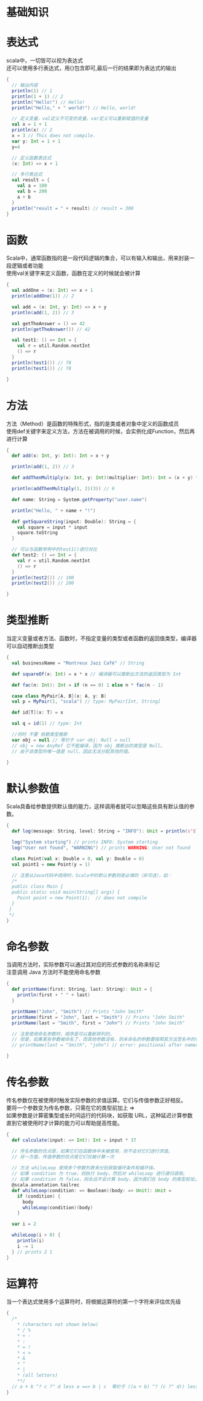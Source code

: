 # 基础知识
# 表达式
scala中，一切皆可以视为表达式  
还可以使用多行表达式，用{}包含即可,最后一行的结果即为表达式的输出
```scala
{
  // 输出内容
  println(1) // 1
  println(1 + 1) // 2
  println("Hello!") // Hello!
  println("Hello," + " world!") // Hello, world!

  // 定义变量，val定义不可变的变量，var定义可以重新赋值的变量
  val x = 1 + 1
  println(x) // 2
  x = 3 // This does not compile.
  var y: Int = 1 + 1
  y=4

  // 定义函数表达式
  (x: Int) => x + 1

  // 多行表达式
  val result = { 
    val a = 100
    val b = 200
    a + b
  } 
  println("result = " + result) // result = 300 
}
```
# 函数
Scala中，通常函数指的是一段代码逻辑的集合，可以有输入和输出，用来封装一段逻辑或者功能  
使用val关键字来定义函数，函数在定义的时候就会被计算
```scala
{
  val addOne = (x: Int) => x + 1
  println(addOne(1)) // 2

  val add = (x: Int, y: Int) => x + y
  println(add(1, 2)) // 3

  val getTheAnswer = () => 42
  println(getTheAnswer()) // 42

  val test1: () => Int = {
    val r = util.Random.nextInt
    () => r
  }
  println(test1()) // 78
  println(test1()) // 78

}
```
# 方法
方法（Method）是函数的特殊形式，指的是类或者对象中定义的函数成员  
使用def关键字来定义方法，方法在被调用的时候，会实例化成Function，然后再进行计算
```scala
{
  def add(x: Int, y: Int): Int = x + y

  println(add(1, 2)) // 3

  def addThenMultiply(x: Int, y: Int)(multiplier: Int): Int = (x + y) * multiplier

  println(addThenMultiply(1, 2)(3)) // 9

  def name: String = System.getProperty("user.name")

  println("Hello, " + name + "!")

  def getSquareString(input: Double): String = {
    val square = input * input
    square.toString
  }

  // 可以与函数举例中的test1()进行对比
  def test2: () => Int = {
    val r = util.Random.nextInt
    () => r
  }
  println(test2()) // 100
  println(test2()) // 200

}
```
# 类型推断
当定义变量或者方法、函数时，不指定变量的类型或者函数的返回值类型，编译器可以自动推断出类型
```scala
{
  val businessName = "Montreux Jazz Café" // String

  def squareOf(x: Int) = x * x // 编译器可以推断出方法的返回类型为 Int

  def fac(n: Int): Int = if (n == 0) 1 else n * fac(n - 1)

  case class MyPair[A, B](x: A, y: B)
  val p = MyPair(1, "scala") // type: MyPair[Int, String]

  def id[T](x: T) = x

  val q = id(1) // type: Int

  //何时 不要 依赖类型推断
  var obj = null // 等价于 var obj: Null = null
  // obj = new AnyRef 它不能编译，因为 obj 推断出的类型是 Null。
  // 由于该类型的唯一值是 null，因此无法分配其他的值。

}
```
# 默认参数值
Scala具备给参数提供默认值的能力，这样调用者就可以忽略这些具有默认值的参数。
```scala
{
  def log(message: String, level: String = "INFO"): Unit = println(s"$level: $message")

  log("System starting") // prints INFO: System starting
  log("User not found", "WARNING") // prints WARNING: User not found

  class Point(val x: Double = 0, val y: Double = 0)
  val point1 = new Point(y = 1)

  // 注意从Java代码中调用时，Scala中的默认参数则是必填的（非可选），如：
  /*
  public class Main {
  public static void main(String[] args) {
    Point point = new Point(1);  // does not compile
  }
 }
 */
}
```
# 命名参数
当调用方法时，实际参数可以通过其对应的形式参数的名称来标记  
注意调用 Java 方法时不能使用命名参数
```scala
{
  def printName(first: String, last: String): Unit = {
    println(first + " " + last)
  }

  printName("John", "Smith") // Prints "John Smith"
  printName(first = "John", last = "Smith") // Prints "John Smith"
  printName(last = "Smith", first = "John") // Prints "John Smith"

  // 注意使用命名参数时，顺序是可以重新排列的。
  // 但是，如果某些参数被命名了，而其他参数没有，则未命名的参数要按照其方法签名中的参数顺序放在前面。
  // printName(last = "Smith", "john") // error: positional after named argument

}
```
# 传名参数
传名参数仅在被使用时触发实际参数的求值运算。它们与传值参数正好相反。  
要将一个参数变为传名参数，只需在它的类型前加上 =>  
如果参数是计算密集型或长时间运行的代码块，如获取 URL，这种延迟计算参数直到它被使用时才计算的能力可以帮助提高性能。
```scala
{
  def calculate(input: => Int): Int = input * 37

  // 传名参数的优点是，如果它们在函数体中未被使用，则不会对它们进行求值。
  // 另一方面，传值参数的优点是它们仅被计算一次
  
  // 方法 whileLoop 使用多个参数列表来分别获取循环条件和循环体。 
  // 如果 condition 为 true，则执行 body，然后对 whileLoop 进行递归调用。
  // 如果 condition 为 false，则永远不会计算 body，因为我们在 body 的类型前加上了 =>。
  @scala.annotation.tailrec
  def whileLoop(condition: => Boolean)(body: => Unit): Unit =
    if (condition) {
      body
      whileLoop(condition)(body)
    }

  var i = 2

  whileLoop(i > 0) {
    println(i)
    i -= 1
  } // prints 2 1
}
```
# 运算符
当一个表达式使用多个运算符时，将根据运算符的第一个字符来评估优先级
```scala
{
  /* 
    * (characters not shown below)
    * / %
    * + -
    * :
    * = !
    * < >
    * &
    * ^
    * |
    * (all letters)
    **/
  // a + b ^? c ?^ d less a ==> b | c  等价于 ((a + b) ^? (c ?^ d)) less ((a ==> b) | c)
}
```